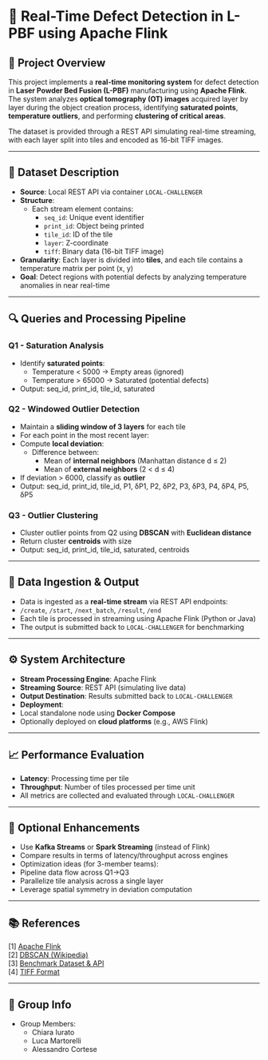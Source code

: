 # 🧪 Real-Time Defect Detection in L-PBF using Apache Flink

## 📘 Project Overview

This project implements a **real-time monitoring system** for defect detection in **Laser Powder Bed Fusion (L-PBF)** manufacturing using **Apache Flink**. The system analyzes **optical tomography (OT) images** acquired layer by layer during the object creation process, identifying **saturated points**, **temperature outliers**, and performing **clustering of critical areas**.

The dataset is provided through a REST API simulating real-time streaming, with each layer split into tiles and encoded as 16-bit TIFF images.

---

## 🧾 Dataset Description

- **Source**: Local REST API via container `LOCAL-CHALLENGER`
- **Structure**:
  - Each stream element contains:
    - `seq_id`: Unique event identifier
    - `print_id`: Object being printed
    - `tile_id`: ID of the tile
    - `layer`: Z-coordinate
    - `tiff`: Binary data (16-bit TIFF image)
- **Granularity**: Each layer is divided into **tiles**, and each tile contains a temperature matrix per point (x, y)
- **Goal**: Detect regions with potential defects by analyzing temperature anomalies in near real-time

---

## 🔍 Queries and Processing Pipeline

### **Q1 - Saturation Analysis**
- Identify **saturated points**:
  - Temperature < 5000 → Empty areas (ignored)
  - Temperature > 65000 → Saturated (potential defects)
- Output: seq_id, print_id, tile_id, saturated


### **Q2 - Windowed Outlier Detection**
- Maintain a **sliding window of 3 layers** for each tile
- For each point in the most recent layer:
- Compute **local deviation**:
  - Difference between:
    - Mean of **internal neighbors** (Manhattan distance d ≤ 2)
    - Mean of **external neighbors** (2 < d ≤ 4)
- If deviation > 6000, classify as **outlier**
- Output: seq_id, print_id, tile_id, P1, δP1, P2, δP2, P3, δP3, P4, δP4, P5, δP5


### **Q3 - Outlier Clustering**
- Cluster outlier points from Q2 using **DBSCAN** with **Euclidean distance**
- Return cluster **centroids** with size
- Output: seq_id, print_id, tile_id, saturated, centroids


---

## 💾 Data Ingestion & Output

- Data is ingested as a **real-time stream** via REST API endpoints:
- `/create`, `/start`, `/next_batch`, `/result`, `/end`
- Each tile is processed in streaming using Apache Flink (Python or Java)
- The output is submitted back to `LOCAL-CHALLENGER` for benchmarking

---

## ⚙️ System Architecture

- **Stream Processing Engine**: Apache Flink
- **Streaming Source**: REST API (simulating live data)
- **Output Destination**: Results submitted back to `LOCAL-CHALLENGER`
- **Deployment**:
- Local standalone node using **Docker Compose**
- Optionally deployed on **cloud platforms** (e.g., AWS Flink)

---

## 📈 Performance Evaluation

- **Latency**: Processing time per tile
- **Throughput**: Number of tiles processed per time unit
- All metrics are collected and evaluated through `LOCAL-CHALLENGER`

---

## 🧪 Optional Enhancements

- Use **Kafka Streams** or **Spark Streaming** (instead of Flink)
- Compare results in terms of latency/throughput across engines
- Optimization ideas (for 3-member teams):
- Pipeline data flow across Q1→Q3
- Parallelize tile analysis across a single layer
- Leverage spatial symmetry in deviation computation

---

## 📚 References

[1] [Apache Flink](https://flink.apache.org/)  
[2] [DBSCAN (Wikipedia)](https://en.wikipedia.org/wiki/DBSCAN)  
[3] [Benchmark Dataset & API](http://www.ce.uniroma2.it/courses/sabd2425/project/)  
[4] [TIFF Format](https://en.wikipedia.org/wiki/Tagged_Image_File_Format)

---

## 👥 Group Info

- Group Members:  
  - Chiara Iurato
  - Luca Martorelli
  - Alessandro Cortese



